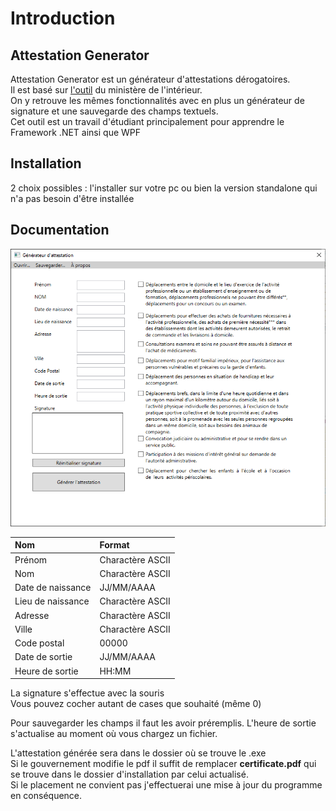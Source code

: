 # Introduction

## Attestation Generator

Attestation Generator est un générateur d'attestations dérogatoires.<br />
Il est basé sur [l'outil](https://media.interieur.gouv.fr/deplacement-covid-19/) du ministère de l'intérieur.<br />
On y retrouve les mêmes fonctionnalités avec en plus un générateur de signature et une sauvegarde des champs textuels.<br />
Cet outil est un travail d'étudiant principalement pour apprendre le Framework .NET ainsi que WPF

## Installation

2 choix possibles : l'installer sur votre pc ou bien la version standalone qui n'a pas besoin d'être installée

## Documentation

![](.gitbook/assets/attestationGenerator_main.PNG)

|Nom |Format | 
|:--- |:---- |
|Prénom| Charactère ASCII |
|Nom| Charactère ASCII |
|Date de naissance| JJ/MM/AAAA |
|Lieu de naissance| Charactère ASCII |
|Adresse| Charactère ASCII |
|Ville| Charactère ASCII |
|Code postal| 00000 |
|Date de sortie| JJ/MM/AAAA |
|Heure de sortie| HH:MM |

La signature s'effectue avec la souris <br/>
Vous pouvez cocher autant de cases que souhaité (même 0) <br />

Pour sauvegarder les champs il faut les avoir préremplis. L'heure de sortie s'actualise au moment où vous chargez un fichier.<br />

L'attestation générée sera dans le dossier où se trouve le .exe<br />
Si le gouvernement modifie le pdf il suffit de remplacer **certificate.pdf** qui se trouve dans le dossier d'installation par celui actualisé.<br />
Si le placement ne convient pas j'effectuerai une mise à jour du programme en conséquence.
